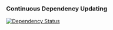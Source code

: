 ### Continuous Dependency Updating

[![Dependency Status](https://www.versioneye.com/user/projects/5588591f306662001e00008a/badge.svg?style=flat)](https://www.versioneye.com/user/projects/5588591f306662001e00008a)
